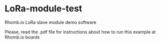 # LoRa-module-test
Rhomb.io LoRa slave module demo software

Please, read the .pdf file for instructions about how to run this example at Rhomb.io boards
